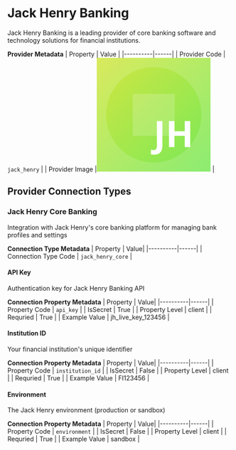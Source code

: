# Jack Henry Banking
Jack Henry Banking is a leading provider of core banking software and technology solutions for financial institutions.

**Provider Metadata**
| Property | Value |
|----------|------|
| Provider Code | `jack_henry` |
| Provider Image |![Jack Henry Banking Provider Small Image](./images/jack_henry_small.png) |

## Provider Connection Types

<a name="jack_henry_core"></a>
### Jack Henry Core Banking
Integration with Jack Henry's core banking platform for managing bank profiles and settings

**Connection Type Metadata**
| Property | Value|
|----------|------|
| Connection Type Code | `jack_henry_core` |

<a name="_api_key"></a>
#### API Key
Authentication key for Jack Henry Banking API

**Connection Property Metadata**
| Property | Value|
|----------|------|
| Property Code | `api_key` |
| IsSecret | True |
| Property Level | client |
| Requried | True |
| Example Value | jh_live_key_123456 |

<a name="_institution_id"></a>
#### Institution ID
Your financial institution's unique identifier

**Connection Property Metadata**
| Property | Value|
|----------|------|
| Property Code | `institution_id` |
| IsSecret | False |
| Property Level | client |
| Requried | True |
| Example Value | FI123456 |

<a name="_environment"></a>
#### Environment
The Jack Henry environment (production or sandbox)

**Connection Property Metadata**
| Property | Value|
|----------|------|
| Property Code | `environment` |
| IsSecret | False |
| Property Level | client |
| Requried | True |
| Example Value | sandbox |



